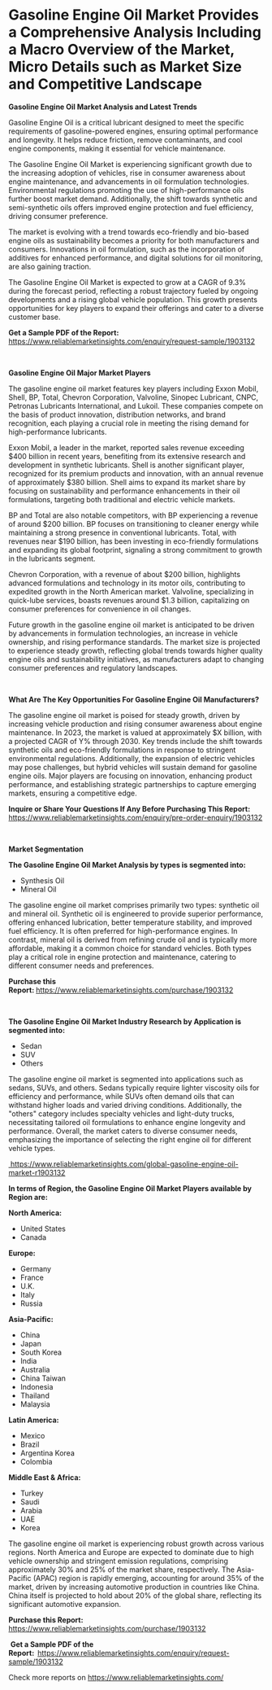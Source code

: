 <p><h1>Gasoline Engine Oil Market Provides a Comprehensive Analysis Including a Macro Overview of the Market, Micro Details such as Market Size and Competitive Landscape</h1></p><p><strong>Gasoline Engine Oil Market Analysis and Latest Trends</strong></p>
<p><p>Gasoline Engine Oil is a critical lubricant designed to meet the specific requirements of gasoline-powered engines, ensuring optimal performance and longevity. It helps reduce friction, remove contaminants, and cool engine components, making it essential for vehicle maintenance.</p><p>The Gasoline Engine Oil Market is experiencing significant growth due to the increasing adoption of vehicles, rise in consumer awareness about engine maintenance, and advancements in oil formulation technologies. Environmental regulations promoting the use of high-performance oils further boost market demand. Additionally, the shift towards synthetic and semi-synthetic oils offers improved engine protection and fuel efficiency, driving consumer preference.</p><p>The market is evolving with a trend towards eco-friendly and bio-based engine oils as sustainability becomes a priority for both manufacturers and consumers. Innovations in oil formulation, such as the incorporation of additives for enhanced performance, and digital solutions for oil monitoring, are also gaining traction. </p><p>The Gasoline Engine Oil Market is expected to grow at a CAGR of 9.3% during the forecast period, reflecting a robust trajectory fueled by ongoing developments and a rising global vehicle population. This growth presents opportunities for key players to expand their offerings and cater to a diverse customer base.</p></p>
<p><strong>Get a Sample PDF of the Report:&nbsp;</strong> <a href="https://www.reliablemarketinsights.com/enquiry/request-sample/1903132?utm_campaign=2102&utm_medium=2&utm_source=Github&utm_content=ia&utm_term=02042025&utm_id=gasoline-engine-oil">https://www.reliablemarketinsights.com/enquiry/request-sample/1903132</a></p>
<p>&nbsp;</p>
<p><strong>Gasoline Engine Oil Major Market Players</strong></p>
<p><p>The gasoline engine oil market features key players including Exxon Mobil, Shell, BP, Total, Chevron Corporation, Valvoline, Sinopec Lubricant, CNPC, Petronas Lubricants International, and Lukoil. These companies compete on the basis of product innovation, distribution networks, and brand recognition, each playing a crucial role in meeting the rising demand for high-performance lubricants.</p><p>Exxon Mobil, a leader in the market, reported sales revenue exceeding $400 billion in recent years, benefiting from its extensive research and development in synthetic lubricants. Shell is another significant player, recognized for its premium products and innovation, with an annual revenue of approximately $380 billion. Shell aims to expand its market share by focusing on sustainability and performance enhancements in their oil formulations, targeting both traditional and electric vehicle markets.</p><p>BP and Total are also notable competitors, with BP experiencing a revenue of around $200 billion. BP focuses on transitioning to cleaner energy while maintaining a strong presence in conventional lubricants. Total, with revenues near $190 billion, has been investing in eco-friendly formulations and expanding its global footprint, signaling a strong commitment to growth in the lubricants segment.</p><p>Chevron Corporation, with a revenue of about $200 billion, highlights advanced formulations and technology in its motor oils, contributing to expedited growth in the North American market. Valvoline, specializing in quick-lube services, boasts revenues around $1.3 billion, capitalizing on consumer preferences for convenience in oil changes.</p><p>Future growth in the gasoline engine oil market is anticipated to be driven by advancements in formulation technologies, an increase in vehicle ownership, and rising performance standards. The market size is projected to experience steady growth, reflecting global trends towards higher quality engine oils and sustainability initiatives, as manufacturers adapt to changing consumer preferences and regulatory landscapes.</p></p>
<p>&nbsp;</p>
<p><strong>What Are The Key Opportunities For Gasoline Engine Oil Manufacturers?</strong></p>
<p><p>The gasoline engine oil market is poised for steady growth, driven by increasing vehicle production and rising consumer awareness about engine maintenance. In 2023, the market is valued at approximately $X billion, with a projected CAGR of Y% through 2030. Key trends include the shift towards synthetic oils and eco-friendly formulations in response to stringent environmental regulations. Additionally, the expansion of electric vehicles may pose challenges, but hybrid vehicles will sustain demand for gasoline engine oils. Major players are focusing on innovation, enhancing product performance, and establishing strategic partnerships to capture emerging markets, ensuring a competitive edge.</p></p>
<p><strong>Inquire or Share Your Questions If Any Before Purchasing This Report:</strong> <a href="https://www.reliablemarketinsights.com/enquiry/pre-order-enquiry/1903132?utm_campaign=2102&utm_medium=2&utm_source=Github&utm_content=ia&utm_term=02042025&utm_id=gasoline-engine-oil">https://www.reliablemarketinsights.com/enquiry/pre-order-enquiry/1903132</a></p>
<p>&nbsp;</p>
<p><strong>Market Segmentation</strong></p>
<p><strong>The Gasoline Engine Oil Market Analysis by types is segmented into:</strong></p>
<p><ul><li>Synthesis Oil</li><li>Mineral Oil</li></ul></p>
<p><p>The gasoline engine oil market comprises primarily two types: synthetic oil and mineral oil. Synthetic oil is engineered to provide superior performance, offering enhanced lubrication, better temperature stability, and improved fuel efficiency. It is often preferred for high-performance engines. In contrast, mineral oil is derived from refining crude oil and is typically more affordable, making it a common choice for standard vehicles. Both types play a critical role in engine protection and maintenance, catering to different consumer needs and preferences.</p></p>
<p><strong>Purchase this Report:&nbsp;</strong><a href="https://www.reliablemarketinsights.com/purchase/1903132?utm_campaign=2102&utm_medium=2&utm_source=Github&utm_content=ia&utm_term=02042025&utm_id=gasoline-engine-oil">https://www.reliablemarketinsights.com/purchase/1903132</a></p>
<p>&nbsp;</p>
<p><strong>The Gasoline Engine Oil Market Industry Research by Application is segmented into:</strong></p>
<p><ul><li>Sedan</li><li>SUV</li><li>Others</li></ul></p>
<p><p>The gasoline engine oil market is segmented into applications such as sedans, SUVs, and others. Sedans typically require lighter viscosity oils for efficiency and performance, while SUVs often demand oils that can withstand higher loads and varied driving conditions. Additionally, the "others" category includes specialty vehicles and light-duty trucks, necessitating tailored oil formulations to enhance engine longevity and performance. Overall, the market caters to diverse consumer needs, emphasizing the importance of selecting the right engine oil for different vehicle types.</p></p>
<p><a href="https://www.reliablemarketinsights.com/global-gasoline-engine-oil-market-r1903132?utm_campaign=2102&utm_medium=2&utm_source=Github&utm_content=ia&utm_term=02042025&utm_id=gasoline-engine-oil">&nbsp;https://www.reliablemarketinsights.com/global-gasoline-engine-oil-market-r1903132</a></p>
<p><strong>In terms of Region, the Gasoline Engine Oil Market Players available by Region are:</strong></p>
<p>
    <p> <strong> North America: </strong>
        <ul>
            <li>United States</li>
            <li>Canada</li>
        </ul>
        </p> 
    <p> <strong> Europe: </strong>
        <ul>
            <li>Germany</li>
            <li>France</li>
            <li>U.K.</li>
            <li>Italy</li>
            <li>Russia</li>
        </ul>
        </p> 
    <p> <strong> Asia-Pacific: </strong>
        <ul>
            <li>China</li>
            <li>Japan</li>
            <li>South Korea</li>
            <li>India</li>
            <li>Australia</li>
            <li>China Taiwan</li>
            <li>Indonesia</li>
            <li>Thailand</li>
            <li>Malaysia</li>
        </ul>
        </p> 
    <p> <strong> Latin America: </strong>
        <ul>
            <li>Mexico</li>
            <li>Brazil</li>
            <li>Argentina Korea</li>
            <li>Colombia</li>
        </ul>
        </p> 
    <p> <strong> Middle East & Africa: </strong>
        <ul>
            <li>Turkey</li>
            <li>Saudi</li>
            <li>Arabia</li>
            <li>UAE</li>
            <li>Korea</li>
        </ul>
    </p>
    </p>
<p><p>The gasoline engine oil market is experiencing robust growth across various regions. North America and Europe are expected to dominate due to high vehicle ownership and stringent emission regulations, comprising approximately 30% and 25% of the market share, respectively. The Asia-Pacific (APAC) region is rapidly emerging, accounting for around 35% of the market, driven by increasing automotive production in countries like China. China itself is projected to hold about 20% of the global share, reflecting its significant automotive expansion.</p></p>
<p><strong>Purchase this Report: </strong><a href="https://www.reliablemarketinsights.com/purchase/1903132?utm_campaign=2102&utm_medium=2&utm_source=Github&utm_content=ia&utm_term=02042025&utm_id=gasoline-engine-oil">https://www.reliablemarketinsights.com/purchase/1903132</a></p>
<p>&nbsp;<strong>Get a Sample PDF of the Report:&nbsp;&nbsp;</strong><a href="https://www.reliablemarketinsights.com/enquiry/request-sample/1903132?utm_campaign=2102&utm_medium=2&utm_source=Github&utm_content=ia&utm_term=02042025&utm_id=gasoline-engine-oil">https://www.reliablemarketinsights.com/enquiry/request-sample/1903132</a></p>
<p><strong></strong></p>
<p>Check more reports on <a href="https://www.reliablemarketinsights.com/?utm_campaign=2102&utm_medium=2&utm_source=Github&utm_content=ia&utm_term=02042025&utm_id=gasoline-engine-oil">https://www.reliablemarketinsights.com/</a></p>